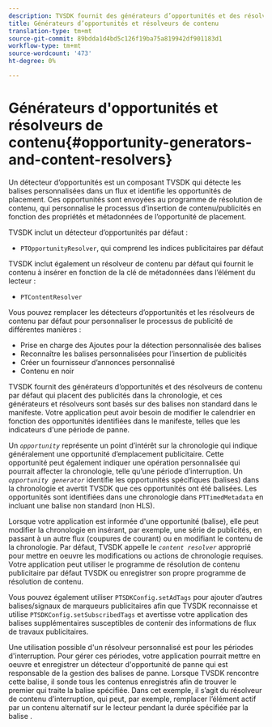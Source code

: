 ```yaml
---
description: TVSDK fournit des générateurs d’opportunités et des résolveurs de contenu par défaut qui placent des publicités dans la chronologie, et ces générateurs et résolveurs sont basés sur des balises non standard dans le manifeste. Votre application peut avoir besoin de modifier le calendrier en fonction des opportunités identifiées dans le manifeste, telles que les indicateurs d'une période de panne.
title: Générateurs d’opportunités et résolveurs de contenu
translation-type: tm+mt
source-git-commit: 89bdda1d4bd5c126f19ba75a819942df901183d1
workflow-type: tm+mt
source-wordcount: '473'
ht-degree: 0%

---
```



# Générateurs d&#39;opportunités et résolveurs de contenu{#opportunity-generators-and-content-resolvers}

Un détecteur d’opportunités est un composant TVSDK qui détecte les balises personnalisées dans un flux et identifie les opportunités de placement. Ces opportunités sont envoyées au programme de résolution de contenu, qui personnalise le processus d’insertion de contenu/publicités en fonction des propriétés et métadonnées de l’opportunité de placement.

TVSDK inclut un détecteur d’opportunités par défaut :

* `PTOpportunityResolver`, qui comprend les indices publicitaires par défaut

TVSDK inclut également un résolveur de contenu par défaut qui fournit le contenu à insérer en fonction de la clé de métadonnées dans l’élément du lecteur :

* `PTContentResolver`

Vous pouvez remplacer les détecteurs d’opportunités et les résolveurs de contenu par défaut pour personnaliser le processus de publicité de différentes manières :

* Prise en charge des Ajoutes pour la détection personnalisée des balises
* Reconnaître les balises personnalisées pour l’insertion de publicités
* Créer un fournisseur d’annonces personnalisé
* Contenu en noir

TVSDK fournit des générateurs d’opportunités et des résolveurs de contenu par défaut qui placent des publicités dans la chronologie, et ces générateurs et résolveurs sont basés sur des balises non standard dans le manifeste. Votre application peut avoir besoin de modifier le calendrier en fonction des opportunités identifiées dans le manifeste, telles que les indicateurs d&#39;une période de panne.

Un *`opportunity`* représente un point d’intérêt sur la chronologie qui indique généralement une opportunité d’emplacement publicitaire. Cette opportunité peut également indiquer une opération personnalisée qui pourrait affecter la chronologie, telle qu’une période d’interruption. Un *`opportunity generator`* identifie les opportunités spécifiques (balises) dans la chronologie et avertit TVSDK que ces opportunités ont été balisées. Les opportunités sont identifiées dans une chronologie dans `PTTimedMetadata` en incluant une balise non standard (non HLS).

Lorsque votre application est informée d&#39;une opportunité (balise), elle peut modifier la chronologie en insérant, par exemple, une série de publicités, en passant à un autre flux (coupures de courant) ou en modifiant le contenu de la chronologie. Par défaut, TVSDK appelle le *`content resolver`* approprié pour mettre en oeuvre les modifications ou actions de chronologie requises. Votre application peut utiliser le programme de résolution de contenu publicitaire par défaut TVSDK ou enregistrer son propre programme de résolution de contenu.

Vous pouvez également utiliser `PTSDKConfig.setAdTags` pour ajouter d’autres balises/signaux de marqueurs publicitaires afin que TVSDK reconnaisse et utilise `PTSDKConfig.setSubscribedTags` et avertisse votre application des balises supplémentaires susceptibles de contenir des informations de flux de travaux publicitaires.

Une utilisation possible d&#39;un résolveur personnalisé est pour les périodes d&#39;interruption. Pour gérer ces périodes, votre application pourrait mettre en oeuvre et enregistrer un détecteur d&#39;opportunité de panne qui est responsable de la gestion des balises de panne. Lorsque TVSDK rencontre cette balise, il sonde tous les contenus enregistrés afin de trouver le premier qui traite la balise spécifiée. Dans cet exemple, il s’agit du résolveur de contenu d’interruption, qui peut, par exemple, remplacer l’élément actif par un contenu alternatif sur le lecteur pendant la durée spécifiée par la balise .
